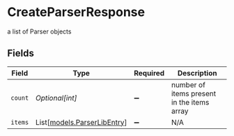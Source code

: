 # CreateParserResponse

a list of Parser objects


## Fields

| Field                                                      | Type                                                       | Required                                                   | Description                                                |
| ---------------------------------------------------------- | ---------------------------------------------------------- | ---------------------------------------------------------- | ---------------------------------------------------------- |
| `count`                                                    | *Optional[int]*                                            | :heavy_minus_sign:                                         | number of items present in the items array                 |
| `items`                                                    | List[[models.ParserLibEntry](../models/parserlibentry.md)] | :heavy_minus_sign:                                         | N/A                                                        |
